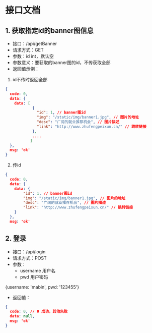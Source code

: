 # 接口文档

## 1. 获取指定id的banner图信息
+ 接口：/api/getBanner
+ 请求方式：GET
+ 参数：id int，默认空
+ 参数意义：要获取的banner图的id，不传获取全部
+ 返回值示例：

1. id不传时返回全部
```json
{
  code: 0,
  data: {
    data: [
            {
              "id": 1, // banner图id
              "img": "/static/img/banner1.jpg", // 图片的地址
              "desc": "广阔的就业推荐机会", // 图片描述
              "link": "http://www.zhufengpeixun.cn/" // 跳转链接
            },
            ....
           ]
  },
  msg: 'ok'
}
```

2. 传id

```json
{
  code: 0,
  data: {
    data: {
        "id": 1, // banner图id
        "img": "/static/img/banner1.jpg", // 图片的地址
        "desc": "广阔的就业推荐机会", // 图片描述
        "link": "http://www.zhufengpeixun.cn/" // 跳转链接
    }
  },
  msg: 'ok'
```


## 2. 登录
+ 接口：/api/login
+ 请求方式：POST
+ 参数：
    - username 用户名
    - pwd 用户密码

{username: 'mabin', pwd: '123455'}

+ 返回值：

```json
{
  code: 0, // 0 成功，其他失败
  data: null,
  msg: 'ok'
}
```